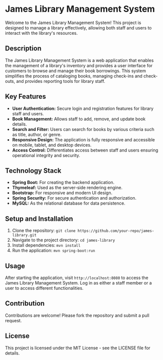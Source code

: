 
# James Library Management System

Welcome to the James Library Management System! This project is designed to manage a library effectively, allowing both staff and users to interact with the library's resources.

## Description

The James Library Management System is a web application that enables the management of a library's inventory and provides a user interface for customers to browse and manage their book borrowings. This system simplifies the process of cataloging books, managing check-ins and check-outs, and provides reporting tools for library staff.

## Key Features

- **User Authentication:** Secure login and registration features for library staff and users.
- **Book Management:** Allows staff to add, remove, and update book details.
- **Search and Filter:** Users can search for books by various criteria such as title, author, or genre.
- **Responsive Design:** The application is fully responsive and accessible on mobile, tablet, and desktop devices.
- **Access Control:** Differentiates access between staff and users ensuring operational integrity and security.

## Technology Stack

- **Spring Boot:** For creating the backend application.
- **Thymeleaf:** Used as the server-side rendering engine.
- **Bootstrap:** For responsive and modern UI design.
- **Spring Security:** For secure authentication and authorization.
- **MySQL:** As the relational database for data persistence.

## Setup and Installation

1. Clone the repository: `git clone https://github.com/your-repo/james-library.git`
2. Navigate to the project directory: `cd james-library`
3. Install dependencies: `mvn install`
4. Run the application: `mvn spring-boot:run`

## Usage

After starting the application, visit `http://localhost:8080` to access the James Library Management System. Log in as either a staff member or a user to access different functionalities.

## Contribution

Contributions are welcome! Please fork the repository and submit a pull request.

## License

This project is licensed under the MIT License - see the LICENSE file for details.
